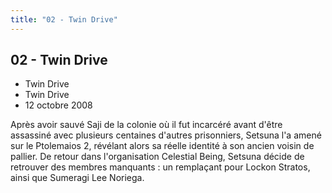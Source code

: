 ```yaml
---
title: "02 - Twin Drive"
---
```


02 - Twin Drive
---------------

* Twin Drive
* Twin Drive
* 12 octobre 2008


Après avoir sauvé Saji de la colonie où il fut incarcéré avant d'être assassiné avec plusieurs centaines d'autres prisonniers, Setsuna l'a amené sur le Ptolemaios 2, révélant alors sa réelle identité à son ancien voisin de pallier. De retour dans l'organisation Celestial Being, Setsuna décide de retrouver des membres manquants : un remplaçant pour Lockon Stratos, ainsi que Sumeragi Lee Noriega.



